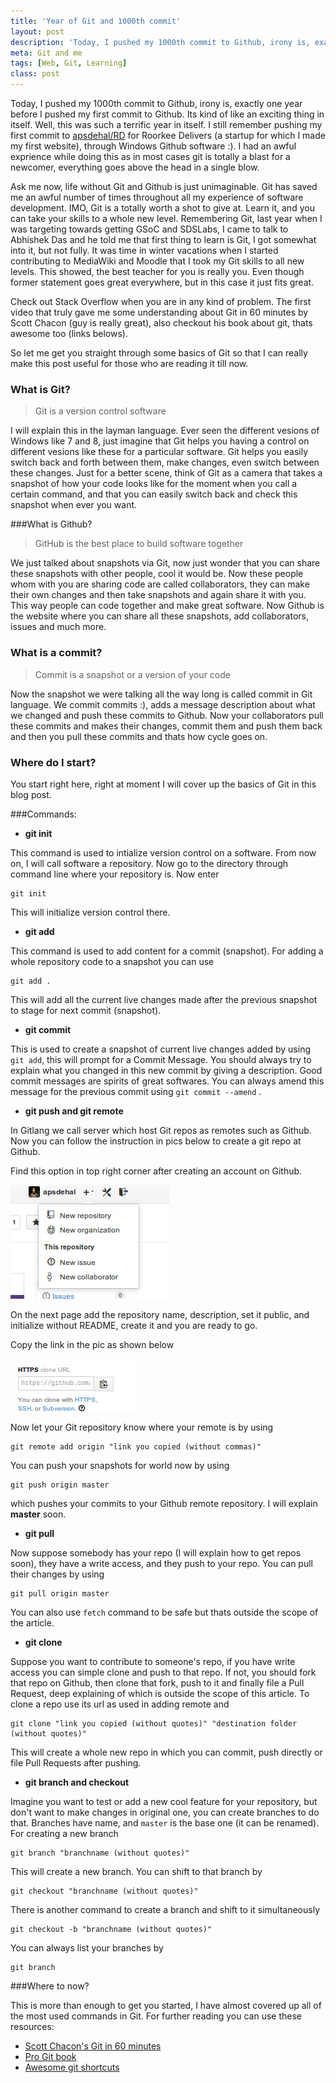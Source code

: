 ```yaml
---
title: 'Year of Git and 1000th commit'
layout: post
description: 'Today, I pushed my 1000th commit to Github, irony is, exactly one year before I pushed my first commit to Github. Its kind of like an exciting thing in itself. Well, this was such a terrific year in itself. I still remember pushing my first'
meta: Git and me
tags: [Web, Git, Learning] 
class: post
---
```

Today, I pushed my 1000th commit to Github, irony is, exactly one year before I pushed my first commit to Github. Its kind of like an exciting thing in itself. Well, this was such a terrific year in itself. I still remember pushing my first commit to [apsdehal/RD](https://github.com/apsdehal/RD) for Roorkee Delivers (a startup for which I made my first website), through Windows Github software :). I had an awful exprience while doing this as in most cases git is totally a blast for a newcomer, everything goes above the head in a single blow.

Ask me now, life without Git and Github is just unimaginable. Git has saved me an awful number of times throughout all my experience of software development. IMO, Git is a totally worth a shot to give at. Learn it, and you can take your skills to a whole new level. Remembering Git, last year when I was targeting towards getting GSoC and SDSLabs, I came to talk to Abhishek Das and he told me that first thing to learn is Git, I got somewhat into it, but not fully. It was time in winter vacations when I started contributing to MediaWiki and Moodle that I took my Git skills to all new levels. This showed, the best teacher for you is really you. Even though former statement goes great everywhere, but in this case it just fits great. 

Check out Stack Overflow when you are in any kind of problem. The first video that truly gave me some understanding about Git in 60 minutes by Scott Chacon (guy is really great), also checkout his book about git, thats awesome too (links belows).

So let me get you straight through some basics of Git so that I can really make this post useful for those who are reading it till now.

### What is Git?

> Git is a version control software

I will explain this in the layman language. Ever seen the different vesions of Windows like 7 and 8, just imagine that Git helps you having a control on different vesions like these for a particular software. Git helps you easily switch back and forth between them, make changes, even switch between these changes. Just for a better scene, think of Git as a camera that takes a snapshot of how your code looks like for the moment when you call a certain command, and that you can easily switch back and check this snapshot when ever you want.

###What is Github?

> GitHub is the best place to build software together

We just talked about snapshots via Git, now just wonder that you can share these snapshots with other people, cool it would be. Now these people whom with you are sharing code are called collaborators, they can make their own changes and then take snapshots and again share it with you. This way people can code together and make great software. Now Github is the website where you can share all these snapshots, add collaborators, issues and much more.

### What is a commit?

> Commit is a snapshot or a version of your code

Now the snapshot we were talking all the way long is called commit in Git language. We commit commits :), adds a message description about what we changed and push these commits to Github. Now your collaborators pull these commits and makes their changes, commit them and push them back and then you pull these commits and thats how cycle goes on.

### Where do I start?

You start right here, right at moment I will cover up the basics of Git in this blog post.

###Commands: 
- **git init**

This command is used to intialize version control on a software. From now on, I will call software a repository. Now go to the directory through command line where your repository is. Now enter

```
git init
```
This will initialize version control there.

- **git add**

This command is used to add content for a commit (snapshot). For adding a whole repository code to a snapshot you can use

```
git add .
```
This will add all the current live changes made after the previous snapshot to stage for next commit (snapshot).

- **git commit**

This is used to create a snapshot of current live changes added by using `git add`, this will prompt for a Commit Message. You should always try to explain what you changed in this new commit by giving a description. Good commit messages are spirits of great softwares. You can always amend this message for the previous commit using `git commit --amend` .

- **git push and git remote**

In Gitlang we call server which host Git repos as remotes such as Github. Now you can follow the instruction in pics below to create a git repo at Github.

Find this option in top right corner after creating an account on Github.

![New Repo](/assets/img/posts/new_repo.jpg)

On the next page add the repository name, description, set it public, and initialize without README, create it and you are ready to go. 

Copy the link in the pic as shown below

![Clone](/assets/img/posts/clone_link.jpg) 

Now let your Git repository know where your remote is by using

```
git remote add origin "link you copied (without commas)"
```
You can push your snapshots for world now by using 

```
git push origin master
```
which pushes your commits to your Github remote repository. I will explain **master** soon.

- **git pull**

Now suppose somebody has your repo (I will explain how to get repos soon), they have a write access, and they push to your repo. You can pull their changes by using 

```
git pull origin master
```
You can also use `fetch` command to be safe but thats outside the scope of the article.

- **git clone**

Suppose you want to contribute to someone's repo, if you have write access you can simple clone and push to that repo. If not, you should fork that repo on Github, then clone that fork, push to it and finally file a Pull Request, deep explaining of which is outside the scope of this article. To clone a repo use its url as used in adding remote and

```
git clone "link you copied (without quotes)" "destination folder (without quotes)"
```
This will create a whole new repo in which you can commit, push directly or file Pull Requests after pushing.

- **git branch and checkout**

Imagine you want to test or add a new cool feature for your repository, but don't want to make changes in original one, you can create branches to do that. Branches have name, and `master` is the base one (it can be renamed). For creating a new branch

```
git branch "branchname (without quotes)"
```
This will create a new branch. You can shift to that branch by

```
git checkout "branchname (without quotes)"
```
There is another command to create a branch and shift to it simultaneously

```
git checkout -b "branchname (without quotes)"
```
You can always list your branches by 

```
git branch
```

###Where to now?

This is more than enough to get you started, I have almost covered up all of the most used commands in Git. For further reading you can use these resources:

- [Scott Chacon's Git in 60 minutes](https://www.youtube.com/watch?v=ZDR433b0HJY)
- [Pro Git book](http://git-scm.com/book)
- [Awesome git shortcuts](https://github.com/ndbroadbent/scm_breeze)